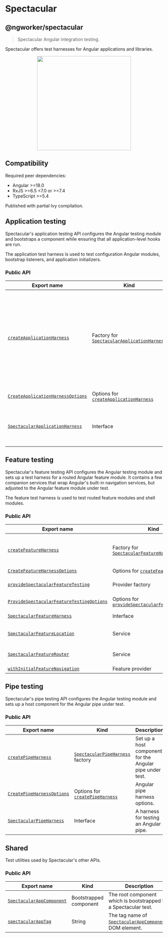 # Spectacular

## @ngworker/spectacular

> Spectacular Angular integration testing.

Spectacular offers test harnesses for Angular applications and libraries.

<p align="center">
 <img width="300" height="300" src="https://cdn.jsdelivr.net/gh/ngworker/ngworker@main/packages/spectacular/src/assets/logo.png" />
</p>

## Compatibility

Required peer dependencies:

- Angular >=18.0
- RxJS >=6.5 \<7.0 or >=7.4
- TypeScript >=5.4

Published with partial Ivy compilation.

## Application testing

Spectacular's application testing API configures the Angular testing module and
bootstraps a component while ensuring that all application-level hooks are run.

The application test harness is used to test configuration Angular modules,
bootstrap listeners, and application initializers.

### Public API

| Export name                                                                            | Kind                                                                                         | Description                                                                                                                                                       |
| -------------------------------------------------------------------------------------- | -------------------------------------------------------------------------------------------- | ----------------------------------------------------------------------------------------------------------------------------------------------------------------- |
| [`createApplicationHarness`](./functions/createApplicationHarness.md)                  | Factory for [`SpectacularApplicationHarness`](./interfaces/SpectacularApplicationHarness.md) | Bootstrap a Spectacular application with the specified metadata. Useful to test configuration Angular modules, bootstrap listeners, and application initializers. |
| [`CreateApplicationHarnessOptions`](./type-aliases/CreateApplicationHarnessOptions.md) | Options for [`createApplicationHarness`](./functions/createApplicationHarness.md)            | Application harness options.                                                                                                                                      |
| [`SpectacularApplicationHarness`](./interfaces/SpectacularApplicationHarness.md)       | Interface                                                                                    | A harness for testing application-level software artifacts.                                                                                                       |

## Feature testing

Spectacular's feature testing API configures the Angular testing module and sets
up a test harness for a routed Angular feature module. It contains a few
companion services that wrap Angular's built-in navigation services, but
adjusted to the Angular feature module under test.

The feature test harness is used to test routed feature modules and shell
modules.

### Public API

| Export name                                                                                          | Kind                                                                                              | Description                                                                                                                                                                                                             |
| ---------------------------------------------------------------------------------------------------- | ------------------------------------------------------------------------------------------------- | ----------------------------------------------------------------------------------------------------------------------------------------------------------------------------------------------------------------------- |
| [`createFeatureHarness`](./functions/createFeatureHarness.md)                                        | Factory for [`SpectacularFeatureHarness`](./interfaces/SpectacularFeatureHarness.md)              | Configure [`provideSpectacularFeatureTesting`](./functions/provideSpectacularFeatureTesting.md), bootstrap [`SpectacularAppComponent`](./classes/SpectacularAppComponent.md) and navigate to the default feature route. |
| [`CreateFeatureHarnessOptions`](./interfaces/CreateFeatureHarnessOptions.md)                         | Options for [`createFeatureHarness`](./functions/createFeatureHarness.md)                         | Feature harness options.                                                                                                                                                                                                |
| [`provideSpectacularFeatureTesting`](./functions/provideSpectacularFeatureTesting.md)                | Provider factory                                                                                  | Configure [`SpectacularFeatureLocation`](./classes/SpectacularFeatureLocation.md) and [`SpectacularFeatureRouter`](./classes/SpectacularFeatureRouter.md)                                                               |
| [`ProvideSpectacularFeatureTestingOptions`](./interfaces/ProvideSpectacularFeatureTestingOptions.md) | Options for [`provideSpectacularFeatureTesting`](./functions/provideSpectacularFeatureTesting.md) | Spectacular feature testing options.                                                                                                                                                                                    |
| [`SpectacularFeatureHarness`](./interfaces/SpectacularFeatureHarness.md)                             | Interface                                                                                         | A harness for testing an Angular feature module.                                                                                                                                                                        |
| [`SpectacularFeatureLocation`](./classes/SpectacularFeatureLocation.md)                              | Service                                                                                           | A subset of Angular's [`Location`](https://angular.io/api/common/Location) service adjusted to the Angular feature module under test.                                                                                   |
| [`SpectacularFeatureRouter`](./classes/SpectacularFeatureRouter.md)                                  | Service                                                                                           | A subset of Angular's [`Router`](https://angular.io/api/router/Router) service adjusted to the Angular feature module under test.                                                                                       |
| [`withInitialFeatureNavigation`](./functions/withInitialFeatureNavigation.md)                        | Feature provider                                                                                  | Enables initial feature navigation.                                                                                                                                                                                     |

## Pipe testing

Spectacular's pipe testing API configures the Angular testing module and sets up
a host component for the Angular pipe under test.

### Public API

| Export name                                                            | Kind                                                                    | Description                                              |
| ---------------------------------------------------------------------- | ----------------------------------------------------------------------- | -------------------------------------------------------- |
| [`createPipeHarness`](./functions/createPipeHarness.md)                | [`SpectacularPipeHarness`](./classes/SpectacularPipeHarness.md) factory | Set up a host component for the Angular pipe under test. |
| [`CreatePipeHarnessOptions`](./interfaces/CreatePipeHarnessOptions.md) | Options for [`createPipeHarness`](./functions/createPipeHarness.md)     | Angular pipe harness options.                            |
| [`SpectacularPipeHarness`](./classes/SpectacularPipeHarness.md)        | Interface                                                               | A harness for testing an Angular pipe.                   |

## Shared

Test utilities used by Spectacular's other APIs.

### Public API

| Export name                                                       | Kind                   | Description                                                                                     |
| ----------------------------------------------------------------- | ---------------------- | ----------------------------------------------------------------------------------------------- |
| [`SpectacularAppComponent`](./classes/SpectacularAppComponent.md) | Bootstrapped component | The root component which is bootstrapped for a Spectacular test.                                |
| [`spectacularAppTag`](./variables/spectacularAppTag.md)           | String                 | The tag name of [`SpectacularAppComponent`](./classes/SpectacularAppComponent.md)s DOM element. |
